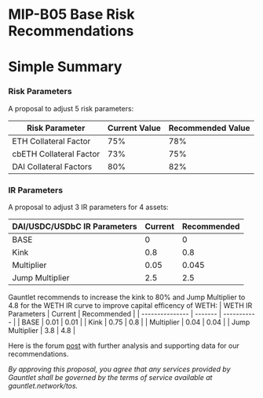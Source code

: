# MIP-B05 Base Risk Recommendations

# Simple Summary

### Risk Parameters
A proposal to adjust 5 risk parameters:

| Risk Parameter          | Current Value | Recommended Value |
| ----------------------- | ------------- | ----------------- |
| ETH Collateral Factor   | 75%           | 78%               |
| cbETH Collateral Factor | 73%           | 75%               |
| DAI Collateral Factors  | 80%           | 82%               |


### IR Parameters

A proposal to adjust 3 IR parameters for 4 assets:

| DAI/USDC/USDbC IR Parameters   | Current | Recommended |
| --------------- | ------- | ----------- |
| BASE            | 0       | 0           |
| Kink            | 0.8     | 0.8         |
| Multiplier      | 0.05    | 0.045       |
| Jump Multiplier | 2.5     | 2.5         |


Gauntlet recommends to increase the kink to 80% and Jump Multiplier to 4.8 for the WETH IR curve to improve capital efficency of WETH: 
| WETH IR Parameters   | Current | Recommended |
| --------------- | ------- | ----------- |
| BASE            | 0.01       | 0.01           |
| Kink            | 0.75     | 0.8         |
| Multiplier      | 0.04    | 0.04       |
| Jump Multiplier | 3.8     | 4.8         |


Here is the forum [post](https://forum.moonwell.fi/t/moonwell-base-recommendations-2023-09-11/617) with further analysis and supporting data for our recommendations.

*By approving this proposal, you agree that any services provided by Gauntlet shall be governed by the terms of service available at gauntlet.network/tos.*
